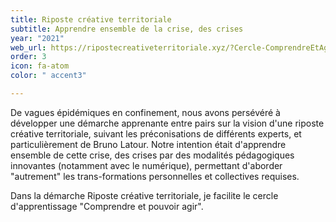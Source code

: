 ```yaml
---
title: Riposte créative territoriale
subtitle: Apprendre ensemble de la crise, des crises
year: "2021"
web_url: https://ripostecreativeterritoriale.xyz/?Cercle-ComprendreEtAgir
order: 3
icon: fa-atom
color: " accent3"

---
```


De vagues épidémiques en confinement, nous avons persévéré à développer une démarche apprenante entre pairs sur la vision d'une riposte créative territoriale, suivant les préconisations de différents experts, et particulièrement de Bruno Latour. Notre intention était d'apprendre ensemble de cette crise, des crises par des modalités pédagogiques innovantes (notamment avec le numérique), permettant d'aborder "autrement" les trans-formations personnelles et collectives requises.

Dans la démarche Riposte créative territoriale, je facilite le cercle d'apprentissage "Comprendre et pouvoir agir".